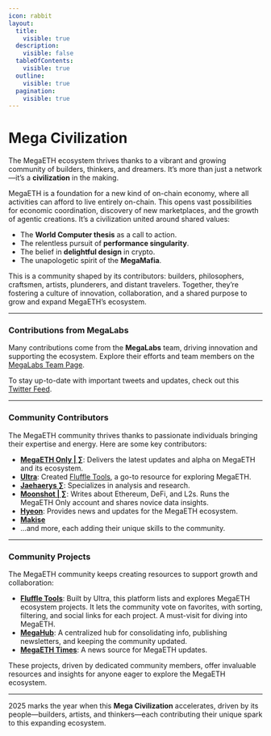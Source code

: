 ```yaml
---
icon: rabbit
layout:
  title:
    visible: true
  description:
    visible: false
  tableOfContents:
    visible: true
  outline:
    visible: true
  pagination:
    visible: true
---
```


# Mega Civilization

The MegaETH ecosystem thrives thanks to a vibrant and growing community of builders, thinkers, and dreamers. It’s more than just a network—it’s a **civilization** in the making.

MegaETH is a foundation for a new kind of on-chain economy, where all activities can afford to live entirely on-chain. This opens vast possibilities for economic coordination, discovery of new marketplaces, and the growth of agentic creations. It’s a civilization united around shared values:

* The **World Computer thesis** as a call to action.
* The relentless pursuit of **performance singularity**.
* The belief in **delightful design** in crypto.
* The unapologetic spirit of the **MegaMafia**.

This is a community shaped by its contributors: builders, philosophers, craftsmen, artists, plunderers, and distant travelers. Together, they’re fostering a culture of innovation, collaboration, and a shared purpose to grow and expand MegaETH’s ecosystem.

***

### Contributions from MegaLabs

Many contributions come from the **MegaLabs** team, driving innovation and supporting the ecosystem. Explore their efforts and team members on the [MegaLabs Team Page](../introduction/megalabs.md).

To stay up-to-date with important tweets and updates, check out this [Twitter Feed](https://www.megahub.live/twitterfeed).

***

### Community Contributors

The MegaETH community thrives thanks to passionate individuals bringing their expertise and energy. Here are some key contributors:

* [**MegaETH Only | ∑**](https://x.com/Mega_Ecosystem): Delivers the latest updates and alpha on MegaETH and its ecosystem.
* [**Ultra**](https://x.com/0x_ultra): Created [Fluffle Tools](https://www.fluffle.tools/), a go-to resource for exploring MegaETH.
* [**Jaehaerys ∑**](https://x.com/berachein): Specializes in analysis and research.
* [**Moonshot | ∑**](https://x.com/Moonshot211): Writes about Ethereum, DeFi, and L2s. Runs the MegaETH Only account and shares novice data insights.
* [**Hyeon**](https://x.com/hyeon__dev): Provides news and updates for the MegaETH ecosystem.
* [**Makise**](https://x.com/mvkise)
* ...and more, each adding their unique skills to the community.

***

### **Community Projects**

The MegaETH community keeps creating resources to support growth and collaboration:

* [**Fluffle Tools**](https://www.fluffle.tools/): Built by Ultra, this platform lists and explores MegaETH ecosystem projects. It lets the community vote on favorites, with sorting, filtering, and social links for each project. A must-visit for diving into MegaETH.
* [**MegaHub**](https://www.megahub.live/): A centralized hub for consolidating info, publishing newsletters, and keeping the community updated.
* [**MegaETH Time**](https://www.megaeth-times.com/)[**s**](https://www.megaeth-times.com/): A news source for MegaETH updates.

These projects, driven by dedicated community members, offer invaluable resources and insights for anyone eager to explore the MegaETH ecosystem.

***

2025 marks the year when this **Mega Civilization** accelerates, driven by its people—builders, artists, and thinkers—each contributing their unique spark to this expanding ecosystem.
